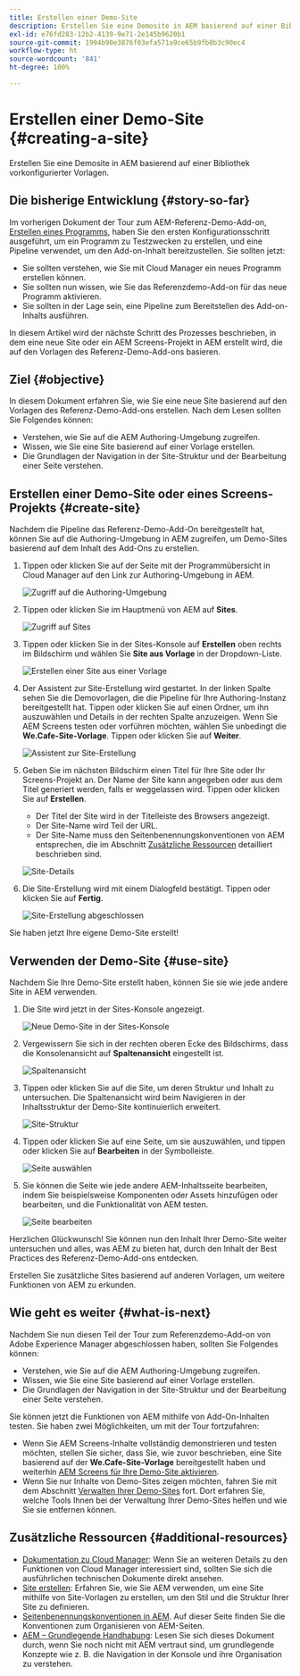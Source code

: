 ```yaml
---
title: Erstellen einer Demo-Site
description: Erstellen Sie eine Demosite in AEM basierend auf einer Bibliothek vorkonfigurierter Vorlagen.
exl-id: e76fd283-12b2-4139-9e71-2e145b9620b1
source-git-commit: 1994b90e3876f03efa571a9ce65b9fb8b3c90ec4
workflow-type: ht
source-wordcount: '841'
ht-degree: 100%

---
```


# Erstellen einer Demo-Site {#creating-a-site}

Erstellen Sie eine Demosite in AEM basierend auf einer Bibliothek vorkonfigurierter Vorlagen.

## Die bisherige Entwicklung {#story-so-far}

Im vorherigen Dokument der Tour zum AEM-Referenz-Demo-Add-on, [Erstellen eines Programms](create-program.md), haben Sie den ersten Konfigurationsschritt ausgeführt, um ein Programm zu Testzwecken zu erstellen, und eine Pipeline verwendet, um den Add-on-Inhalt bereitzustellen. Sie sollten jetzt:

* Sie sollten verstehen, wie Sie mit Cloud Manager ein neues Programm erstellen können.
* Sie sollten nun wissen, wie Sie das Referenzdemo-Add-on für das neue Programm aktivieren.
* Sie sollten in der Lage sein, eine Pipeline zum Bereitstellen des Add-on-Inhalts ausführen.

In diesem Artikel wird der nächste Schritt des Prozesses beschrieben, in dem eine neue Site oder ein AEM Screens-Projekt in AEM erstellt wird, die auf den Vorlagen des Referenz-Demo-Add-ons basieren.

## Ziel {#objective}

In diesem Dokument erfahren Sie, wie Sie eine neue Site basierend auf den Vorlagen des Referenz-Demo-Add-ons erstellen. Nach dem Lesen sollten Sie Folgendes können:

* Verstehen, wie Sie auf die AEM Authoring-Umgebung zugreifen.
* Wissen, wie Sie eine Site basierend auf einer Vorlage erstellen.
* Die Grundlagen der Navigation in der Site-Struktur und der Bearbeitung einer Seite verstehen.

## Erstellen einer Demo-Site  oder eines Screens-Projekts {#create-site}

Nachdem die Pipeline das Referenz-Demo-Add-On bereitgestellt hat, können Sie auf die Authoring-Umgebung in AEM zugreifen, um Demo-Sites basierend auf dem Inhalt des Add-Ons zu erstellen.

1. Tippen oder klicken Sie auf der Seite mit der Programmübersicht in Cloud Manager auf den Link zur Authoring-Umgebung in AEM.

   ![Zugriff auf die Authoring-Umgebung](assets/access-author.png)

1. Tippen oder klicken Sie im Hauptmenü von AEM auf **Sites**.

   ![Zugriff auf Sites](assets/access-sites.png)

1. Tippen oder klicken Sie in der Sites-Konsole auf **Erstellen** oben rechts im Bildschirm und wählen Sie **Site aus Vorlage** in der Dropdown-Liste.

   ![Erstellen einer Site aus einer Vorlage](assets/create-site-from-template.png)

1. Der Assistent zur Site-Erstellung wird gestartet. In der linken Spalte sehen Sie die Demovorlagen, die die Pipeline für Ihre Authoring-Instanz bereitgestellt hat. Tippen oder klicken Sie auf einen Ordner, um ihn auszuwählen und Details in der rechten Spalte anzuzeigen. Wenn Sie AEM Screens testen oder vorführen möchten, wählen Sie unbedingt die **We.Cafe-Site-Vorlage**. Tippen oder klicken Sie auf **Weiter**.

   ![Assistent zur Site-Erstellung](assets/site-creation-wizard.png)

1. Geben Sie im nächsten Bildschirm einen Titel für Ihre Site oder Ihr Screens-Projekt an. Der Name der Site kann angegeben oder aus dem Titel generiert werden, falls er weggelassen wird. Tippen oder klicken Sie auf **Erstellen**.

   * Der Titel der Site wird in der Titelleiste des Browsers angezeigt.
   * Der Site-Name wird Teil der URL.
   * Der Site-Name muss den Seitenbenennungskonventionen von AEM entsprechen, die im Abschnitt [Zusätzliche Ressourcen](#additional-resources) detailliert beschrieben sind.

   ![Site-Details](assets/site-details.png)

1. Die Site-Erstellung wird mit einem Dialogfeld bestätigt. Tippen oder klicken Sie auf **Fertig**.

   ![Site-Erstellung abgeschlossen](assets/site-creation-complete.png)

Sie haben jetzt Ihre eigene Demo-Site erstellt!

## Verwenden der Demo-Site {#use-site}

Nachdem Sie Ihre Demo-Site erstellt haben, können Sie sie wie jede andere Site in AEM verwenden.

1. Die Site wird jetzt in der Sites-Konsole angezeigt.

   ![Neue Demo-Site in der Sites-Konsole](assets/new-demo-site.png)

1. Vergewissern Sie sich in der rechten oberen Ecke des Bildschirms, dass die Konsolenansicht auf **Spaltenansicht** eingestellt ist.

   ![Spaltenansicht](assets/column-view.png)

1. Tippen oder klicken Sie auf die Site, um deren Struktur und Inhalt zu untersuchen. Die Spaltenansicht wird beim Navigieren in der Inhaltsstruktur der Demo-Site kontinuierlich erweitert.

   ![Site-Struktur](assets/site-structure.png)

1. Tippen oder klicken Sie auf eine Seite, um sie auszuwählen, und tippen oder klicken Sie auf **Bearbeiten** in der Symbolleiste.

   ![Seite auswählen](assets/select-page.png)

1. Sie können die Seite wie jede andere AEM-Inhaltsseite bearbeiten, indem Sie beispielsweise Komponenten oder Assets hinzufügen oder bearbeiten, und die Funktionalität von AEM testen.

   ![Seite bearbeiten](assets/edit-page.png)

Herzlichen Glückwunsch! Sie können nun den Inhalt Ihrer Demo-Site weiter untersuchen und alles, was AEM zu bieten hat, durch den Inhalt der Best Practices des Referenz-Demo-Add-ons entdecken.

Erstellen Sie zusätzliche Sites basierend auf anderen Vorlagen, um weitere Funktionen von AEM zu erkunden.

## Wie geht es weiter {#what-is-next}

Nachdem Sie nun diesen Teil der Tour zum Referenzdemo-Add-on von Adobe Experience Manager abgeschlossen haben, sollten Sie Folgendes können:

* Verstehen, wie Sie auf die AEM Authoring-Umgebung zugreifen.
* Wissen, wie Sie eine Site basierend auf einer Vorlage erstellen.
* Die Grundlagen der Navigation in der Site-Struktur und der Bearbeitung einer Seite verstehen.

Sie können jetzt die Funktionen von AEM mithilfe von Add-On-Inhalten testen. Sie haben zwei Möglichkeiten, um mit der Tour fortzufahren:

* Wenn Sie AEM Screens-Inhalte vollständig demonstrieren und testen möchten, stellen Sie sicher, dass Sie, wie zuvor beschrieben, eine Site basierend auf der **We.Cafe-Site-Vorlage** bereitgestellt haben und weiterhin [AEM Screens für Ihre Demo-Site aktivieren](screens.md).
* Wenn Sie nur Inhalte von Demo-Sites zeigen möchten, fahren Sie mit dem Abschnitt [Verwalten Ihrer Demo-Sites](manage.md) fort. Dort erfahren Sie, welche Tools Ihnen bei der Verwaltung Ihrer Demo-Sites helfen und wie Sie sie entfernen können.

## Zusätzliche Ressourcen {#additional-resources}

* [Dokumentation zu Cloud Manager](https://experienceleague.adobe.com/docs/experience-manager-cloud-service/content/onboarding/onboarding-concepts/cloud-manager-introduction.html?lang=de): Wenn Sie an weiteren Details zu den Funktionen von Cloud Manager interessiert sind, sollten Sie sich die ausführlichen technischen Dokumente direkt ansehen.
* [Site erstellen](/help/sites-cloud/administering/site-creation/create-site.md): Erfahren Sie, wie Sie AEM verwenden, um eine Site mithilfe von Site-Vorlagen zu erstellen, um den Stil und die Struktur Ihrer Site zu definieren.
* [Seitenbenennungskonventionen in AEM](/help/sites-cloud/authoring/fundamentals/organizing-pages.md#page-name-restrictions-and-best-practices). Auf dieser Seite finden Sie die Konventionen zum Organisieren von AEM-Seiten.
* [AEM – Grundlegende Handhabung](/help/sites-cloud/authoring/getting-started/basic-handling.md): Lesen Sie sich dieses Dokument durch, wenn Sie noch nicht mit AEM vertraut sind, um grundlegende Konzepte wie z. B. die Navigation in der Konsole und ihre Organisation zu verstehen.
